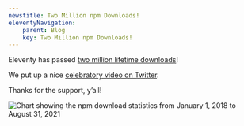 ```yaml
---
newstitle: Two Million npm Downloads!
eleventyNavigation:
	parent: Blog
	key: Two Million npm Downloads!
---
```

Eleventy has passed [two million lifetime downloads](https://npm-stat.com/charts.html?package=%4011ty%2Feleventy&from=2018-01-01&to=2021-08-31)!

We put up a nice [celebratory video on Twitter](https://twitter.com/eleven_ty/status/1433927237397581824).

Thanks for the support, y’all!

<img src="/blog/twomillion.png" alt="Chart showing the npm download statistics from January 1, 2018 to August 31, 2021" class="sites-screenshot" style="max-width: 700px">


